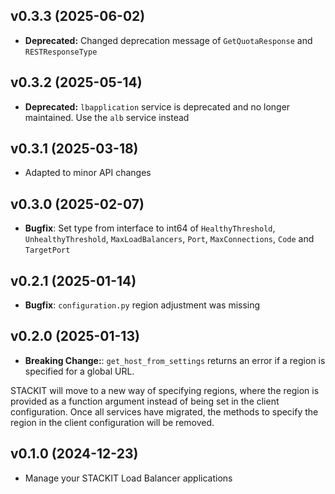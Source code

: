 ## v0.3.3 (2025-06-02)
- **Deprecated:** Changed deprecation message of `GetQuotaResponse` and `RESTResponseType`

## v0.3.2 (2025-05-14)
- **Deprecated:** `lbapplication` service is deprecated and no longer maintained. Use the `alb` service instead

## v0.3.1 (2025-03-18)
- Adapted to minor API changes

## v0.3.0 (2025-02-07)

- **Bugfix**: Set type from interface to int64 of `HealthyThreshold`, `UnhealthyThreshold`, `MaxLoadBalancers`, `Port`, `MaxConnections`, `Code` and `TargetPort`

## v0.2.1 (2025-01-14)

- **Bugfix**: `configuration.py` region adjustment was missing

## v0.2.0 (2025-01-13)

- **Breaking Change:**: `get_host_from_settings` returns an error if a region is specified for a global URL.

STACKIT will move to a new way of specifying regions, where the region is provided as a function argument instead of being set in the client configuration. Once all services have migrated, the methods to specify the region in the client configuration will be removed.

## v0.1.0 (2024-12-23)

- Manage your STACKIT Load Balancer applications
